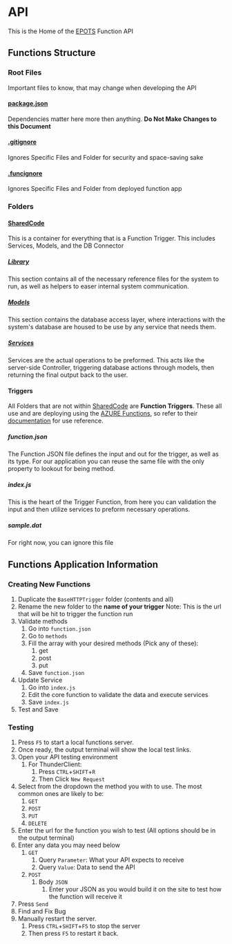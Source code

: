 # API
This is the Home of the [EPOTS](../README.md) Function API 

## Functions Structure 
### Root Files
Important files to know, that may change when developing the API 
#### [package.json](package.json)
Dependencies matter here more then anything. 
**Do Not Make Changes to this Document**

#### [.gitignore](.gitignore) 
Ignores Specific Files and Folder for security and space-saving sake

#### [.funcignore](.funcignore) 
Ignores Specific Files and Folder from deployed function app

### Folders  
#### [SharedCode](SharedCode/SharedCode.md)
This is a container for everything that is a Function Trigger. This includes Services, Models, and the DB Connector 
##### [Library](SharedCode/lib/Library.md)
This section contains all of the necessary reference files for the system to run, as well as helpers to easer internal system communication. 

##### [Models](SharedCode/models/Models.md)
This section contains the database access layer, where interactions with the system's database are housed to be use by any service that needs them. 

##### [Services](SharedCode/services/Services.md) 
Services are the actual operations to be preformed. This acts like the server-side Controller, triggering database actions through models, then returning the final output back to the user. 

#### Triggers
All Folders that are not within [SharedCode](#SharedCode) are **Function Triggers**. These all use and are deploying using the [AZURE Functions](https://learn.microsoft.com/en-us/azure/azure-functions/), so refer to their [documentation](https://learn.microsoft.com/en-us/azure/azure-functions/create-first-function-vs-code-node) for use reference. 

##### function.json
The Function JSON file defines the input and out for the trigger, as well as its type. For our application you can reuse the same file with the only property to lookout for being method. 

##### index.js
This is the heart of the Trigger Function, from here you can validation the input and then utilize services to preform necessary operations. 

##### sample.dat
For right now, you can ignore this file 

## Functions Application Information 

### Creating New Functions 
1. Duplicate the `BaseHTTPTrigger` folder (contents and all)
2. Rename the new folder to the **name of your trigger**
	Note: This is the url that will be hit to trigger the function run
3. Validate methods
	1. Go into `function.json`
	2. Go to `methods`
	3. Fill the array with your desired methods (Pick any of these):
		1. get
		2. post
		3. put
	4. Save `function.json`
4. Update Service
	1. Go into `index.js`
	2. Edit the core function to validate the data and execute services
	3. Save `index.js`
5. Test and Save 

### Testing
1. Press `F5` to start a local functions server. 
2. Once ready, the output terminal will show the local test links. 
3. Open your API testing environment 
	1. For ThunderClient:
		1. Press `CTRL`+`SHIFT`+`R` 
		2. Then Click `New Request`
4. Select from the dropdown the method you with to use. The most common ones are likely to be: 
	1. `GET`
	2. `POST`
	3. `PUT`
	4. `DELETE`
5. Enter the url for the function you wish to test (All options should be in the output terminal)
6. Enter any data you may need below
	1. `GET`
		1. Query `Parameter`: What your API expects to receive
		2. Query `Value`: Data to send the API 
	2. `POST`
		1. Body `JSON`
			1. Enter your JSON as you would build it on the site to test how the function will receive it
7. Press `Send`
8. Find and Fix Bug 
9. Manually restart the server. 
	1. Press `CTRL`+`SHIFT`+`F5` to stop the server
	2. Then press `F5` to restart it back.
